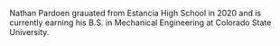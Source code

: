 Nathan Pardoen grauated from Estancia High School in 2020 and is currently earning his B.S. in Mechanical Engineering at Colorado State University.
